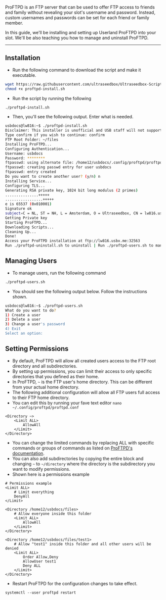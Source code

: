 ProFTPD is an FTP server that can be used to offer FTP access to friends and family without revealing your slot's username and password. Instead, custom usernames and passwords can be set for each friend or family member.

In this guide, we'll be installing and setting up Userland ProFTPD into your slot. We'll be also teaching you how to manage and uninstall ProFTPD.

***

## Installation

* Run the following command to download the script and make it executable.

```sh
wget https://raw.githubusercontent.com/ultraseedbox/Ultraseedbox-Scripts/master/ProFTPD/proftpd-install.sh
chmod +x proftpd-install.sh
```

* Run the script by running the following

```sh
./proftpd-install.sh
```

* Then, you'll see the following output. Enter what is needed.

```sh
usbdocs@lw816:~$ ./proftpd-install.sh
Disclaimer: This installer is unofficial and USB staff will not support any issues with it
Type confirm if you wish to continue: confirm
FTP Root Folder: ~/files
Installing ProFTPD...
Configuring Authentication...
Username: usbdocs
Password: ********
ftpasswd: using alternate file: /home12/usbdocs/.config/proftpd/proftpd.passwd
ftpasswd: creating passwd entry for user usbdocs
ftpasswd: entry created
Do you want to create another user? (y/n) n
Installing Service...
Configuring TLS...
Generating RSA private key, 1024 bit long modulus (2 primes)
...............+++++
.................+++++
e is 65537 (0x010001)
Signature ok
subject=C = NL, ST = NH, L = Amsterdam, O = Ultraseedbox, CN = lw816.usbx.me
Getting Private key
Starting ProFTPD...
Downloading Scripts...
Cleaning Up...
Done!
Access your ProFTPD installation at ftp://lw816.usbx.me:32563
Run ./proftpd-uninstall.sh to uninstall | Run ./proftpd-users.sh to manage users
```

## Managing Users

* To manage users, run the following command

```sh
./proftpd-users.sh
```

* You should see the following output below. Follow the instructions shown.

```sh
usbdocs@lw816:~$ ./proftpd-users.sh
What do you want to do?
1) Create a user
2) Delete a user
3) Change a user's password
4) Exit
Select an option:
```

## Setting Permissions

* By default, ProFTPD will allow all created users access to the FTP root directory and all subdirectories.
* By setting up permissions, you can limit their access to only specific directories that you defined as their home.
* In ProFTPD, `~` is the FTP user's home directory. This can be different from your actual home directory.
* The following additional configuration will allow all FTP users full access to their FTP home directory.
* You can edit this by running your fave text editor `nano ~/.config/proftpd/proftpd.conf`

```
<Directory ~>
    <Limit ALL>
        AllowAll
    </Limit>
</Directory>
```

* You can change the limited commands by replacing ALL with specific commands or groups of commands as listed on [ProFTPD's <Limit> documentation](http://www.proftpd.org/docs/howto/Limit.html).
* You can also add subdirectories by copying the entire block and changing `~` to `~/directory` where the directory is the subdirectory you want to modify permissions.
* Shown here is a permissions example

```
# Permissions example
<Limit ALL>
    # Limit everything
    DenyAll
</Limit>
 
<Directory /home12/usbdocs/files>
    # Allow everyone inside this folder
    <Limit ALL>
        AllowAll
    </Limit>
</Directory>
 
<Directory /home12/usbdocs/files/test1>
    # Allow "test1" inside this folder and all other users will be denied
    <Limit ALL>
        Order Allow,Deny
        AllowUser test1
        Deny ALL
    </Limit>
</Directory>
```

* Restart ProFTPD for the configuration changes to take effect.

```
systemctl --user proftpd restart
```